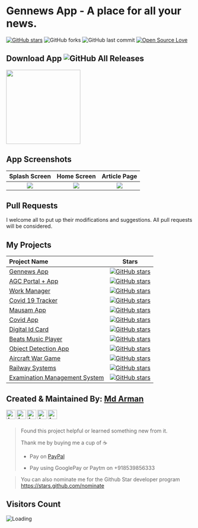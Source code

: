 # Gennews App - A place for all your news.

[![GitHub stars](https://img.shields.io/github/stars/mdarman187/gen_news?style=social)](https://github.com/login?return_to=%2Fmdarman187%gen_news) ![GitHub forks](https://img.shields.io/github/forks/mdarman187/gen_news?style=social) ![GitHub last commit](https://img.shields.io/github/last-commit/mdarman187/gen_news) [![Open Source Love](https://badges.frapsoft.com/os/v2/open-source.svg?v=103)](https://github.com/mdarman187/gen_news) 


## Download App ![GitHub All Releases](https://img.shields.io/github/downloads/mdarman187/gen_news/total?color=green)

<a href="https://github.com/mdarman187/gen_news/releases/download/v1.0/gennews.apk"><img src="https://playerzon.com/asset/download.png" width="200"></img></a> 

## App Screenshots

  Splash Screen                 |   Home Screen        |  Article Page
:-------------------------:|:-------------------------:|:-------------------------:
![](https://github.com/mdarman187/gen_news/blob/master/Screenshot_2020-05-26-12-55-46-369_arman.corp.gennews.jpg?raw=true)|![](https://github.com/mdarman187/gen_news/blob/master/Screenshot_2020-05-26-12-55-58-480_arman.corp.gennews.jpg?raw=true)|![](https://github.com/mdarman187/gen_news/blob/master/Screenshot_2020-05-26-12-56-41-506_arman.corp.gennews.jpg?raw=true)

## Pull Requests

I welcome all to put up their modifications and suggestions. All pull requests will be considered.

## My Projects
 Project Name        |Stars        
:-------------------------|-------------------------
[Gennews App](https://github.com/mdarman187/gen_news)| [![GitHub stars](https://img.shields.io/github/stars/mdarman187/gen_news?style=social)](https://github.com/login?return_to=%2Fmdarman187%gen_news)
|[AGC Portal + App](https://github.com/mdarman187/AGC-HACK-HOUR) |[![GitHub stars](https://img.shields.io/github/stars/mdarman187/AGC-HACK-HOUR?style=social)](https://github.com/login?return_to=%2Fmdarman187%AGC-HACK-HOUR)
|[Work Manager](https://github.com/mdarman187/Work-Manager) |[![GitHub stars](https://img.shields.io/github/stars/mdarman187/Work-Manager?style=social)](https://github.com/login?return_to=%2Fmdarman187%Work-Manager)
|[Covid 19 Tracker](https://github.com/mdarman187/Covid-19-Tracker) |[![GitHub stars](https://img.shields.io/github/stars/mdarman187/Covid-19-Tracker?style=social)](https://github.com/login?return_to=%2Fmdarman187%Covid-19-Tracker)
|[Mausam App](https://github.com/mdarman187/Mausam-App) |[![GitHub stars](https://img.shields.io/github/stars/mdarman187/Mausam-App?style=social)](https://github.com/login?return_to=%2Fmdarman187%Mausam-App)
|[Covid App](https://github.com/mdarman187/covid_app) |[![GitHub stars](https://img.shields.io/github/stars/mdarman187/covid_app?style=social)](https://github.com/login?return_to=%2Fmdarman187%covid_app)
|[Digital Id Card](https://github.com/mdarman187/digital-idcard-generator-with-qrcode) |[![GitHub stars](https://img.shields.io/github/stars/mdarman187/digital-idcard-generator-with-qrcode?style=social)](https://github.com/login?return_to=%2Fmdarman187%digital-idcard-generator-with-qrcode)
|[Beats Music Player](https://github.com/mdarman187/Beats_player) |[![GitHub stars](https://img.shields.io/github/stars/mdarman187/Beats_player?style=social)](https://github.com/login?return_to=%2Fmdarman187%Beats_player)
|[Object Detection App](https://github.com/mdarman187/ObjectDetection-using-tensorflowLite_App) |[![GitHub stars](https://img.shields.io/github/stars/mdarman187/ObjectDetection-using-tensorflowLite_App?style=social)](https://github.com/login?return_to=%2Fmdarman187%ObjectDetection-using-tensorflowLite_App)
|[Aircraft War Game](https://github.com/mdarman187/Aircraft_War) |[![GitHub stars](https://img.shields.io/github/stars/mdarman187/Aircraft_War?style=social)](https://github.com/login?return_to=%2Fmdarman187%Aircraft_War)
|[Railway Systems](https://github.com/mdarman187/Railway_Systems) |[![GitHub stars](https://img.shields.io/github/stars/mdarman187/Railway_Systems?style=social)](https://github.com/login?return_to=%2Fmdarman187%Railway_Systems)
|[Examination Management System](https://github.com/mdarman187/Examination_Management_System) |[![GitHub stars](https://img.shields.io/github/stars/mdarman187/Examination_Management_System?style=social)](https://github.com/login?return_to=%2Fmdarman187%Examination_Management_System)

## Created & Maintained By: [Md Arman](https://github.com/mdarman187)

<a href="https://linkedin.com/in/mdarman187">
  <img align="left" alt="Arman's Linkdein" width="25px" src="https://cdn.jsdelivr.net/npm/simple-icons@v3/icons/linkedin.svg" />
</a>
<a href="https://twitter.com/mdarman_187">
  <img align="left" alt="Arman's Twitter" width="25px" src="https://cdn.jsdelivr.net/npm/simple-icons@v3/icons/twitter.svg" />
</a>
<a href="https://t.me/mdarman187">
  <img align="left" alt="Arman's Telegram" width="25px" src="https://cdn.jsdelivr.net/npm/simple-icons@v3/icons/telegram.svg" />
</a>
<a href="https://instagram.com/mdarman_187/">
  <img align="left" alt="Arman's Instagram" width="25px" src="https://cdn.jsdelivr.net/npm/simple-icons@v3/icons/instagram.svg" />
</a>
<a href="https://www.facebook.com/mdarman187/">
  <img align="left" alt="Arman's Facebook" width="25px" src="https://cdn.jsdelivr.net/npm/simple-icons@v3/icons/facebook.svg" />
</a><br><br>

> Found this project helpful or learned something new from it.
> 
> Thank me by buying me a cup of :coffee:
>
> * Pay on [PayPal](https://www.paypal.me/mdarman187/)
> 
> * Pay using GooglePay or Paytm on +918539856333

> You can also nominate me for the Github Star developer program
> https://stars.github.com/nominate

## Visitors Count

<img align="left" src = "https://profile-counter.glitch.me/gen_news/count.svg" alt ="Loading">
